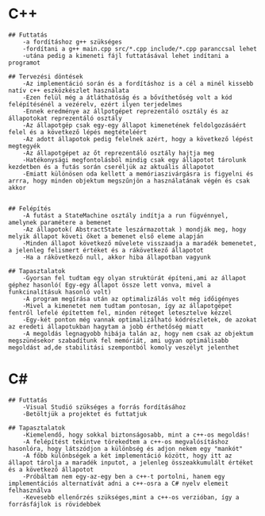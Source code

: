 # C++
	## Futtatás
		-a fordításhoz g++ szükséges
		-fordítani a g++ main.cpp src/*.cpp include/*.cpp paranccsal lehet
		-utána pedig a kimeneti fájl futtatásával lehet indítani a programot

	## Tervezési döntések
		-Az implementáció során és a fordításhoz is a cél a minél kissebb natív c++ eszközkészlet használata
		-Ezen felül még a átláthatóság és a bővíthetőség volt a kód felépítésénél a vezérelv, ezért ilyen terjedelmes
		-Ennek eredménye az állpotgépet reprezentáló osztály és az állapotokat reprezentáló osztály
		-Az állapotgép csak egy-egy állapot kimenetének feldolgozásáért felel és a következő lépés megtételéért
		-Az adott állapotok pedig felelnek azért, hogy a következő lépést megtegyék
		-Az állapotgépet az őt reprezentáló osztály hajtja meg
		-Hatékonysági megfontolásból mindig csak egy állapotot tárolunk kezdetben és a futás során cseréljük az aktuális állapotot
		-Emiatt különösen oda kellett a memóriaszivárgásra is figyelni és arrra, hogy minden objektum megszűnjön a használatának végén és csak akkor
		
		
	## Felépítés
		-A futást a StateMachine osztály indítja a run fügvénnyel, amelynek paramétere a bemenet
		-Az állapotok( AbstractState leszármazottak ) mondják meg, hogy melyik állapot követi őket a bemenet első eleme alapján
		-Minden állapot következő művelete visszaadja a maradék bemenetet, a jelenleg felismert értéket és a rákövetkező állapotot
		-Ha a rákövetkező null, akkor hiba állapotban vagyunk
		
	## Tapasztalatok
		-Gyorsan fel tudtam egy olyan struktúrát építeni,ami az állapot géphez hasonló( Egy-egy állapot össze lett vonva, mivel a funkcinalításuk hasonló volt)
		-A program megírása után az optimalizálás volt még időigényes
		-Mivel a kimenetet nem tudtam pontosan, így az állapotgépet fentről lefelé építettem fel, minden réteget letesztelve kézzel
		-Egy-két ponton még vannak optimalizálható kódrészletek, de azokat az eredeti állapotukban hagytam a jobb érthetőség miatt 
		-A megoldás legnagyobb hibája talán az, hogy nem csak az objektum megszünésekor szabadítunk fel memóriát, ami ugyan optimálisabb megoldást ad,de stabilitási szempontból komoly veszélyt jelenthet
		
# C#

	## Futtatás
		-Visual Studió szükséges a forrás fordításához
		-Betöltjük a projektet és futtatjuk
	
	## Tapasztalatok
		-Kiemelendő, hogy sokkal biztonságosabb, mint a c++-os megoldás!
		-A felépítést tekintve törekedtem a c++-os megvalósításhoz hasonlóra, hogy látszódjon a különbség és adjon nekem egy "mankót"
		-A főbb különbségek a két implementáció között, hogy itt az állapot tárolja a maradék inputot, a jelenleg összeakkumulált értéket és a következő állapotot
		-Próbáltam nem egy-az-egy ben a c++-t portolni, hanem egy implementációs alternatívát adni a c++-osra a C# nyelv elemeit felhasználva
		-Kevesebb ellenőrzés szükséges,mint a c++-os verzióban, így a forrásfájlok is rövidebbek